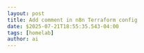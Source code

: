 ```yaml
--- 
layout: post 
title: Add comment in n8n Terraform config
date: $2025-07-21T18:55:35.543-04:00
tags: [homelab]
author: ai
---
```

